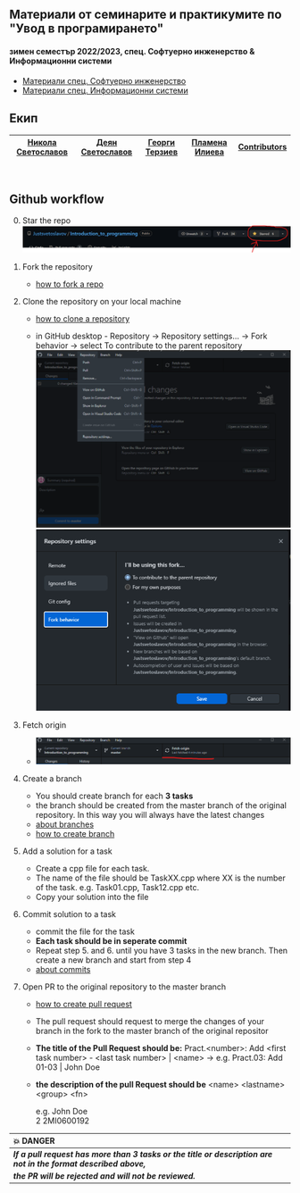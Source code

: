 ## Материали от семинарите и практикумите по "Увод в програмирането"
#### зимен семестър 2022/2023, спец. Софтуерно инженерство & Информационни системи

- [Материали спец. Софтуерно инженерство](https://github.com/Justsvetoslavov/Introduction_to_programming/tree/master/SI)
- [Материали спец. Информационни системи](https://github.com/Justsvetoslavov/Introduction_to_programming/tree/master/IS)

## Екип
| [Никола Светославов](https://github.com/Justsvetoslavov)  | [Деян Светославов](https://github.com/dejansvetoslavov) | [Георги Терзиев](https://github.com/GeorgiTerziev02) | [Пламена Илиева](https://github.com/plamena-ilieva)| [Contributors](https://github.com/Justsvetoslavov/Introduction_to_programming/graphs/contributors)|
| --- | --- | --- | --- | --- |

<br>

## Github workflow

0. Star the repo
![star the repo](star-the-repo.png)

1. Fork the repository 
    - [how to fork a repo](https://docs.github.com/en/get-started/quickstart/fork-a-repo)

2. Clone the repository on your local machine 
    - [how to clone a repository](https://docs.github.com/en/repositories/creating-and-managing-repositories/cloning-a-repository)

    - in GitHub desktop - Repository -> Repository settings... -> Fork behavior -> select To contribute to the parent repository
    ![repo menu](repository-settings-menu.png)
    ![repo-settings](repository-fork-settings.png)


3. Fetch origin
    - ![fetch origin](fetch-origin.png)

4. Create a branch 
    - You should create branch for each **3 tasks**
    - the branch should be created from the master branch of the original repository. In this way you will always have the latest changes 
    - [about branches](https://docs.github.com/en/pull-requests/collaborating-with-pull-requests/proposing-changes-to-your-work-with-pull-requests/about-branches)
    - [how to create branch](https://docs.github.com/en/desktop/contributing-and-collaborating-using-github-desktop/making-changes-in-a-branch/managing-branches#creating-a-branch)

4. Add a solution for a task
    - Create a cpp file for each task.
    - The name of the file should be TaskXX.cpp where XX is the number of the task. e.g. Task01.cpp, Task12.cpp etc. 
    - Copy your solution into the file

5. Commit solution to a task
    - commit the file for the task
    - **Each task should be in seperate commit**
    - Repeat step 5. and 6. until you have 3 tasks in the new branch. Then create a new branch and start from step 4
    - [about commits](https://docs.github.com/en/desktop/contributing-and-collaborating-using-github-desktop/making-changes-in-a-branch/committing-and-reviewing-changes-to-your-project#about-commits)

7. Open PR to the original repository to the master branch
    - [how to create pull request](https://docs.github.com/en/pull-requests/collaborating-with-pull-requests/proposing-changes-to-your-work-with-pull-requests/creating-a-pull-request)
    - The pull request should request to merge the changes of your branch in the fork to the master branch of the original repositor
    - **The title of the Pull Request should be:** Pract.\<number\>: Add \<first task number\> - \<last task number\> | \<name\>  -> e.g. Pract.03: Add 01-03 | John Doe
    - **the description of the pull Request should be** 
        \<name\> \<lastname\> <br>
        \<group\> \<fn\>

        e.g. 
        John Doe <br>
        2 2MI0600192


| :boom: **DANGER**                                                                                               |
|:----------------------------------------------------------------------------------------------------------------|
| ***If a pull request has more than 3 tasks or the title or description are not in the format described above,***|    
| ***the PR will be rejected and will not be reviewed.***                                                         |  